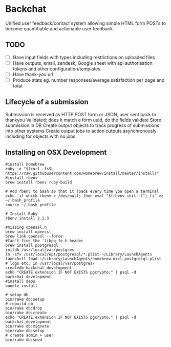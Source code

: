 # Backchat
Unified user feedback/contact system allowing simple HTML form POSTs to become quantifiable and actionable user feedback.

## TODO
- [ ]  Have input fields with types including restrictions on uploaded files
- [ ]  Have outputs, email, zendesk, Google sheet with api authorisation tokens and other configuration/templates
- [ ]  Have thank-you url
- [ ]  Produce stats eg. number responses/average satisfaction per page and total

## Lifecycle of a submission
Submission is received as HTTP POST form or JSON, user sent back to thankyou
Validated; does it match a form uuid, do the fields validate
Store submission in DB
Create output objects to track progress of submissions into other systems
Create output jobs to action outputs asynchronously including for objects with no jobs


## Installing on OSX Development
```
#install homebrew 
ruby -e "$(curl -fsSL https://raw.githubusercontent.com/Homebrew/install/master/install)"
#install rbenv
brew install rbenv ruby-build

# Add rbenv to bash so that it loads every time you open a terminal
echo 'if which rbenv > /dev/null; then eval "$(rbenv init -)"; fi' >> ~/.bash_profile
source ~/.bash_profile

# Install Ruby
rbenv install 2.2.3

#missing openssl.h
brew install openssl
brew link openssl --force
#Can't find the 'libpq-fe.h header
brew install postgresql
initdb /usr/local/var/postgres
ln -sfv /usr/local/opt/postgresql/*.plist ~/Library/LaunchAgents
launchctl load ~/Library/LaunchAgents/homebrew.mxcl.postgresql.plist
# logs etc. in /usr/local/var/postgres/
createdb backchat_development
echo "CREATE extension IF NOT EXISTS pgcrypto;" | psql -d backchat_development
#install deps
bundle install

# setup db
bin/rake db:setup
# rebuild db
bin/rake db:drop
bin/rake db:create
echo "CREATE extension IF NOT EXISTS pgcrypto;" | psql -d backchat_development
bin/rake db:migrate
bin/rake db:setup
# create admin + user
bin/rake db:seed
```